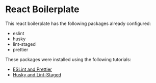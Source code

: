 # React Boilerplate

This react boilerplate has the following packages already configured:
- eslint
- husky
- lint-staged
- prettier

These packages were installed using the following tutorials:
- [ESLint and Prettier](https://javascript.plainenglish.io/setting-eslint-and-prettier-on-a-react-typescript-project-2021-22993565edf9)
- [Husky and Lint-Staged](https://javascript.plainenglish.io/husky-lint-staged-on-a-react-typescript-project-automate-validation-before-submitting-your-code-8d388e63be70)